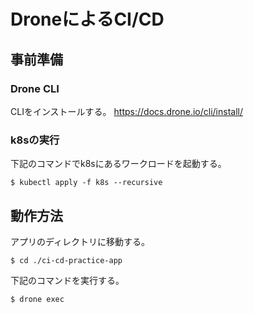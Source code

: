 # DroneによるCI/CD
## 事前準備

### Drone CLI
CLIをインストールする。
https://docs.drone.io/cli/install/

### k8sの実行
下記のコマンドでk8sにあるワークロードを起動する。
```
$ kubectl apply -f k8s --recursive
```

## 動作方法
アプリのディレクトリに移動する。
```
$ cd ./ci-cd-practice-app
```

下記のコマンドを実行する。
```
$ drone exec
```